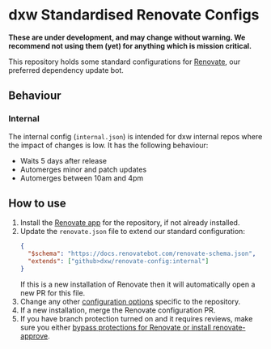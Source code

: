 # dxw Standardised Renovate Configs

**These are under development, and may change without warning. We recommend not using them (yet) for anything which is mission critical.**

This repository holds some standard configurations for [Renovate](https://www.mend.io/renovate/), our preferred dependency update bot.

## Behaviour

### Internal

The internal config (`internal.json`) is intended for dxw internal repos where the impact of changes is low. It has the following behaviour:

- Waits 5 days after release
- Automerges minor and patch updates
- Automerges between 10am and 4pm

## How to use

1. Install the [Renovate app](https://github.com/apps/renovate) for the repository, if not already installed.
1. Update the `renovate.json` file to extend our standard configuration:
   ```json
   {
     "$schema": "https://docs.renovatebot.com/renovate-schema.json",
     "extends": ["github>dxw/renovate-config:internal"]
   }
   ```
   If this is a new installation of Renovate then it will automatically open a new PR for this file.
1. Change any other [configuration options](https://docs.renovatebot.com/configuration-options/) specific to the repository.
1. If a new installation, merge the Renovate configuration PR.
1. If you have branch protection turned on and it requires reviews, make sure you either [bypass protections for Renovate or install renovate-approve](https://docs.renovatebot.com/key-concepts/automerge/#pull-requests-required).
